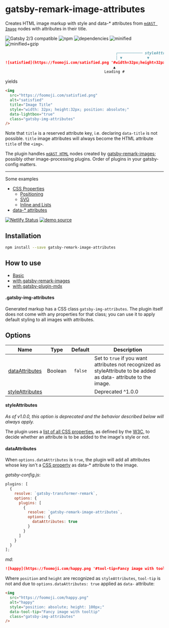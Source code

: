 # gatsby-remark-image-attributes
Creates HTML image markup with style and data-* attributes from [`mdAST Image`](https://github.com/syntax-tree/mdast#image) nodes with attributes in their title.

![Gatsby 2/3 compatible](https://badgen.net/badge/Gatsby%202%20%26%203/%E2%9C%93/green) ![npm](https://badgen.net/npm/v/gatsby-remark-image-attributes/dev) ![dependencies](https://badgen.net/bundlephobia/dependency-count/gatsby-remark-image-attributes@dev) ![minified](https://badgen.net/bundlephobia/min/gatsby-remark-image-attributes@dev) ![minified+gzip](https://badgen.net/bundlephobia/minzip/gatsby-remark-image-attributes@dev)

```md
                                                 ┌─────────── styleAttributes ───────────┐          reserved for image title
                                                 │ ▼           ▼           ▼             │                ▼
![satisfied](https://foomoji.com/satisfied.png '#width=32px;height=32px;position=absolute;lightbox=true;title=Image Title')
                                                ▲                                             ▲
                                            Leading #                                   dataAttribute
```

yields

```html
<img
  src="https://foomoji.com/satisfied.png"
  alt="satisfied"
  title="Image Title"
  style="width: 32px; height:32px; position: absolute;"
  data-lightbox="true"
  class="gatsby-img-attributes"
/>
```

Note that `title` is a reserved attribute key, i.e. declaring `data-title` is not possible. `title` image attributes will always become the HTML attribute `title` of the `<img>`.

The plugin handles [`mdAST HTML`](https://github.com/syntax-tree/mdast#html) nodes created by [gatsby-remark-images](https://github.com/gatsbyjs/gatsby/master/packages/gatsby-remark-images/); possibly other image-processing plugins. Order of plugins in your gatsby-config matters.

---

Some examples

- [CSS Properties](https://remark-image-attributes.netlify.app/#css-properties)
  * [Positioning](https://remark-image-attributes.netlify.app/#positioning)
  * [SVG](https://remark-image-attributes.netlify.app/#svg)
  * [Inline and Lists](https://remark-image-attributes.netlify.app/#inline-and-lists)
- [data-* attributes](https://remark-image-attributes.netlify.app/#data---attributes)

[![Netlify Status](https://api.netlify.com/api/v1/badges/e80d307e-a042-4e42-a1b2-b339837f84b7/deploy-status)](https://remark-image-attributes.netlify.app) [![demo source](https://badgen.net/badge/source/gatsby-remark-image-attributes-demo/0e1e25)](https://github.com/rbeer/gatsby-remark-image-attributes-demo/tree/gatsby3)

## Installation

```bash
npm install --save gatsby-remark-image-attributes
```

## How to use

- [Basic](https://github.com/rbeer/gatsby-remark-image-attributes/wiki/How-to-use)
- [with gatsby-remark-images](https://github.com/rbeer/gatsby-remark-image-attributes/wiki/How-to-use#gatsby-remark-images)
- [with gatsby-plugin-mdx](https://github.com/rbeer/gatsby-remark-image-attributes/wiki/How-to-use#gatsby-plugin-mdx)

#### .gatsby-img-attributes

Generated markup has a CSS class `gatsby-img-attributes`. The plugin itself does not come with any properties for that class; you can use it to apply default styling to all images with attributes.

## Options

|Name|Type|Default|Description|
|:-:|:-:|:-:|-|
| [dataAttributes](#dataattributes) |Boolean| `false` | Set to `true` if you want attributes not recognized as styleAttribute to be added as data- attribute to the image.
| [styleAttributes](#styleattributes) ||| Deprecated ^1.0.0

#### styleAttributes

_As of v1.0.0, this option is deprecated and the behavior described below will always apply._

The plugin uses a [list of all CSS properties](https://github.com/rbeer/gatsby-remark-image-attributes/blob/master/src/css-props.json), as defined by the [W3C](https://www.w3.org/Style/CSS/all-properties.en.html), to decide whether an attribute is to be added to the image's style or not.

#### dataAttributes

When `options.dataAttributes` is `true`, the plugin will add all attributes whose key isn't a [CSS property](https://www.w3.org/Style/CSS/all-properties.en.html#list) as data-* attribute to the image.

_gatsby-config.js_:

```js
plugins: [
  {
    resolve: `gatsby-transformer-remark`,
    options: {
      plugins: [
        {
          resolve: `gatsby-remark-image-attributes`,
          options: {
            dataAttributes: true
          }
        }
      ]
    }
  }
];
```
_md_:

```md
![happy](https://foomoji.com/happy.png '#tool-tip=Fancy image with tooltip;position=absolute;height=100px')
```
Where `position` and `height` are recognized as `styleAttributes`, `tool-tip` is not and due to `options.dataAttributes: true` applied as `data-` attribute:

```html
<img
  src="https://foomoji.com/happy.png"
  alt="happy"
  style="position: absolute; height: 100px;"
  data-tool-tip="Fancy image with tooltip"
  class="gatsby-img-attributes"
/>
```

